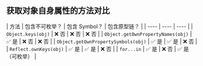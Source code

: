 ## 获取对象自身属性的方法对比

| 方法 | 包含不可枚举？ | 包含 Symbol？ | 包含原型链？ |
| ---- | ---- | ---- |
| `Object.keys(obj)` | ❌ 否 | ❌ 否 | ❌ 否 |
| `Object.getOwnPropertyNames(obj)` | ✅ 是 | ❌ 否 | ❌ 否 |
| `Object.getOwnPropertySymbols(obj)` | ✅ 是 | ✅ 是 | ❌ 否 |
| `Reflect.ownKeys(obj)` | ✅ 是 | ✅ 是 | ❌ 否 |
| `for...in` | ✅ 是 | ❌ 否 | ✅ 是（可枚举） |